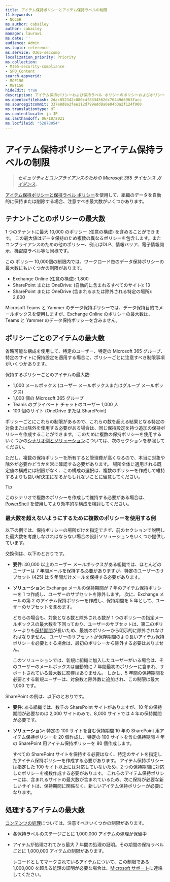 ```yaml
---
title: アイテム保持ポリシーとアイテム保持ラベルの制限
f1.keywords:
- NOCSH
ms.author: cabailey
author: cabailey
manager: laurawi
ms.date: ''
audience: Admin
ms.topic: reference
ms.service: O365-seccomp
localization_priority: Priority
ms.collection:
- M365-security-compliance
- SPO_Content
search.appverid:
- MOE150
- MET150
hideEdit: true
description: アイテム保持ポリシーおよび保持ラベル ポリシーのポリシーおよびポリシーごとの項目の最大数を把握する
ms.openlocfilehash: 2dac852342c080c4f8334562dc76449d6963facc
ms.sourcegitcommit: 337e8d8a2fee112d799edd8a0e04b3a2f124f900
ms.translationtype: HT
ms.contentlocale: ja-JP
ms.lasthandoff: 06/10/2021
ms.locfileid: "52878054"
---
```

# <a name="limits-for-retention-policies-and-retention-label-policies"></a>アイテム保持ポリシーとアイテム保持ラベルの制限

>*[セキュリティとコンプライアンスのための Microsoft 365 ライセンス ガイダンス](/office365/servicedescriptions/microsoft-365-service-descriptions/microsoft-365-tenantlevel-services-licensing-guidance/microsoft-365-security-compliance-licensing-guidance)。*

[アイテム保持ポリシーと保持ラベル ポリシー](retention.md#retention-policies-and-retention-labels)を使用して、組織のデータを自動的に保持または削除する場合、注意すべき最大数がいくつかあります。

## <a name="maximum-number-of-policies-per-tenant"></a>テナントごとのポリシーの最大数

1 つのテナントに最大 10,000 のポリシー (任意の構成) を含めることができます。 この最大値はデータ保持のため複数の異なるポリシーを包含します。またコンプライアンスのための他のポリシー、例えばDLP、情報バリア、電子情報開示、機密度ラベル等も同様です。

この ポリシー 10,000個の制限内では、ワークロード毎のデータ保持ポリシーの最大数にもいくつかの制限があります。

- Exchange Online (任意の構成): 1,800
- SharePoint または OneDrive: (自動的に含まれるすべてのサイト): 13
- SharePoint または OneDrive (含まれるまたは除外される特定の場所): 2,600

Microsoft Teams と Yammer のデータ保持ポリシーでは、データ保持目的でメールボックスを使用しますが、Exchange Online のポリシーの最大数は、Teams と Yammer のデータ保持ポリシーを含みません。

## <a name="maximum-number-of-items-per-policy"></a>ポリシーごとのアイテムの最大数

省略可能な構成を使用して、特定のユーザー、特定の Microsoft 365 グループ、特定のサイトに保持設定を適用する場合に、ポリシーごとに注意すべき制限事項がいくつかあります。 

保持するポリシーごとのアイテムの最大数:

  - 1,000 メールボックス (ユーザー メールボックスまたはグループ メールボックス)
  - 1,000 個の Microsoft 365 グループ
  - Teams のプライベート チャットのユーザー 1,000 人
  - 100 個のサイト (OneDrive または SharePoint)

ポリシーごとにこれらの制限があるので、これらの数を超える結果となる特定の対象または除外を使用する必要がある場合は、同じ保持設定を持つ追加の保持ポリシーを作成することができます。 このために複数の保持ポリシーを使用するいくつかの[シナリオ例とソリューション](#examples-of-using-multiple-policies-to-avoid-exceeding-maximum-numbers)については、次のセクションを参照してください。

ただし、複数の保持ポリシーを所有すると管理費が高くなるので、本当に対象や除外が必要かどうかを常に確認する必要があります。 場所全体に適用される既定値の構成には制限がなく、この構成の選択は、複数のポリシーを作成して維持するよりも良い解決策になるかもしれないことに留意してください。

> [!TIP]
> このシナリオで複数のポリシーを作成して維持する必要がある場合は、[PowerShell](retention.md#powershell-cmdlets-for-retention-policies-and-retention-labels) を使用してより効率的な構成を検討してください。

### <a name="examples-of-using-multiple-policies-to-avoid-exceeding-maximum-numbers"></a>最大数を超えないようにするために複数のポリシーを使用する例

以下の例では、保持ポリシーの場所だけを指定できず、前のセクションで説明した最大数を考慮しなければならない場合の設計ソリューションをいくつか提供しています。

交換例は、以下のとおりです。

- **要件**: 40,000 以上のユーザー メールボックスがある組織では、ほとんどのユーザーは 7 年間メールを保持する必要がありますが、特定のユーザーのサブセット (425) は 5 年間だけメールを保持する必要があります。

- **ソリューション**: Exchange メールの保持期間が 7 年のアイテム保持ポリシーを 1 つ作成し、ユーザーのサブセットを除外します。 次に、Exchange メールの第 2 のアイテム保持ポリシーを作成し、保持期間を 5 年として、ユーザーのサブセットを含めます。 
    
    どちらの場合も、対象となる数と除外される数が 1 つのポリシーの指定メールボックスの最大数を下回っており、ユーザーのサブセットは、第二のポリシーよりも[保持期間](retention.md#the-principles-of-retention-or-what-takes-precedence)が長いため、最初のポリシーから明示的に除外されなければなりません。 ユーザーのサブセットが保存期間のより長いアイテム保持ポリシーを必要とする場合は、最初のポリシーから除外する必要はありません。
     
    このソリューションでは、新規に組織に加入したユーザーがいる場合は、そのユーザーのメールボックスは自動的に 7 年間最初のポリシーに含まれ、サポートされている最大数に影響はありません。 しかし、5 年間の保持期間を必要とする新規ユーザーは、対象数と除外数に追加され、この制限は最大 1,000 です。

SharePoint の例は、以下のとおりです。

- **要件**: ある組織では、数千の SharePoint サイトがありますが、10 年の保持期間が必要なのは 2,000 サイトのみで、8,000 サイトでは 4 年の保持期間が必要です。

- **ソリューション**: 特定の 100 サイトを含む保持期間 10 年の SharePoint 用アイテム保持ポリシーを 20 個作成し、特定の 100 サイトを含む保持期間 4 年の SharePoint 用アイテム保持ポリシーを 80 個作成します。
    
    すべての SharePoint サイトを保持する必要はなく、特定のサイトを指定したアイテム保持ポリシーを作成する必要があります。 アイテム保持ポリシーは指定した 100 サイト以上には対応していないため、2 つの保持期間に対応したポリシーを複数作成する必要があります。 これらのアイテム保持ポリシーには、含まれるサイトの最大数が含まれているため、次に保持が必要な新しいサイトは、保持期間に関係なく、新しいアイテム保持ポリシーが必要になります。

## <a name="maximum-number-of-items-for-disposition"></a>処理するアイテムの最大数

[コンテンツの処理](disposition.md)については、注意すべきいくつかの制限があります。

- 各保持ラベルのステージごとに 1,000,000 アイテムの処理が保留中

- アイテムが処理されてから最大 7 年間の処理の証明。その期間の保持ラベルごとに 1,000,000 アイテムの制限があります。 
    
    レコードとしてマークされているアイテムについて、この制限である 1,000,000 を超える処理の証明が必要な場合は、[Microsoft サポート](../business-video/get-help-support.md)に連絡してください。